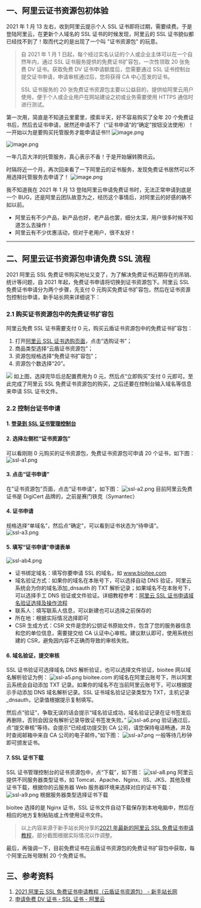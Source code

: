 ## 一、阿里云证书资源包初体验

2021 年 1 月 13 左右，收到阿里云提示个人 SSL 证书即将过期，需要续费。于是登陆阿里云，在更新个人域名的 SSL 证书的时候发现，阿里云的 SSL 证书貌似都已经找不到了！取而代之的是出现了一个叫 "证书资源包" 的玩意。

> 自 2021 年 1 月 1 日起，每个经过实名认证的个人或企业主体可以在一个自然年内，通过 SSL 证书服务提供的免费证书扩容包，一次性领取 20 张免费 DV 证书。获取免费 DV 证书申请额度后，您需要通过 SSL 证书控制台提交证书申请，申请审核通过后，您将获得 CA 中心签发的证书。
>
> SSL 证书服务的 20 张免费证书资源包主要以公益目的，提供给阿里云用户使用，便于个人或企业用户在网站建设之初或业务需要使用 HTTPS 通信时进行测试。

第一次用，简直是不知道云里雾里，摸索半天，好不容易购买了全年 20 个免费证书后，然后去证书申请，居然还申请不了（“证书申请”的“确定”按钮没法使用）！一开始以为是要购买托管服务才能申请证书!!!
![image.png](https://cdn.nlark.com/yuque/0/2021/png/126032/1612409640944-15993de6-3d48-45b0-85ab-96c7e061c6d9.png#averageHue=%23f5f7f6&height=506&id=nOJXE&originHeight=506&originWidth=623&originalType=binary&ratio=1&rotation=0&showTitle=false&size=144789&status=done&style=none&title=&width=623)

![image.png](https://cdn.nlark.com/yuque/0/2021/png/126032/1612409659199-46ae8f44-2a10-405b-bd88-eccc81e0a3aa.png#averageHue=%23f3f4f1&height=767&id=UGJ2U&originHeight=767&originWidth=937&originalType=binary&ratio=1&rotation=0&showTitle=false&size=223503&status=done&style=none&title=&width=937)

一年几百大洋的托管服务，真心表示不香！于是开始辗转腾讯云。

时隔将近一个月，再次回来看了一下阿里云的证书服务，发现免费证书居然可以不用选择托管服务去申请了！
![image.png](https://cdn.nlark.com/yuque/0/2021/png/126032/1612410701531-ffbb3cc9-eebe-4a6f-8762-6b03b2def88c.png#averageHue=%23b5b5b5&height=663&id=kEhhR&originHeight=663&originWidth=1192&originalType=binary&ratio=1&rotation=0&showTitle=false&size=72981&status=done&style=none&title=&width=1192)

我不知道我在 2021 年 1 月 13 登陆阿里云申请免费证书时，无法正常申请到底是一个 BUG，还是阿里云团队故意为之，经历这个事情后，对阿里云的好感的确不如以前。

- 阿里云有不少产品，新产品也好，老产品也罢，细分太深，用户很多时候不知道怎么去操作！
- 阿里云有不少优惠活动，但对于老用户，很不友好！

---

## 二、阿里云证书资源包申请免费 SSL 流程

2021 阿里云 SSL 免费证书购买地址又变了，为了解决免费证书近期存在的吊销、统计等问题，自 2021 年起，免费证书申请将切换到证书资源包下。阿里云 SSL 免费证书申请分为两个步骤，先支付 0 元购买免费证书扩容包，然后在证书资源包控制台申请，新手站长网来详细说下：

### 2.1 购买证书资源包中的免费证书扩容包

阿里云免费 SSL 证书需要支付 0 元，购买云盾证书资源包中的免费证书扩容包：

1. 打开[阿里云 SSL 证书选购页面](https://www.xinshouzhanzhang.com/url/cas/)，点击“选购证书”；
2. 商品类型选择“云盾证书资源包”；
3. 资源包规格选择“免费证书扩容包”；
4. 资源包个数选择“20”。

![](https://cdn.nlark.com/yuque/0/2021/jpeg/126032/1612420454288-80e615ae-3b98-4076-9ca7-2eeaf7e8a46b.jpeg#averageHue=%23fdc995&height=644&id=Wx1nF&originHeight=644&originWidth=1000&originalType=binary&ratio=1&rotation=0&showTitle=false&size=0&status=done&style=none&title=&width=1000)
如上图，选择完毕后总配置费用为 0 元，然后点“立即购买”支付 0 元即可。至此完成了阿里云 SSL 免费证书资源包的购买，之后还要在控制台输入域名等信息来申请 SSL 证书文件。

### 2.2 控制台证书申请

#### 1. [登录到 SSL 证书管理控制台](https://www.xinshouzhanzhang.com/url/console_ssl/)

#### 2. 选择左侧栏“证书资源包”

可以看刚刚 0 元购买的证书资源包，免费证书资源包可申请 20 个证书，如下图：
![ssl-a1.png](https://cdn.nlark.com/yuque/0/2021/png/126032/1612417940200-84cb5a69-9397-446b-a4eb-40785e8e911e.png#averageHue=%23f9f8f8&height=417&id=N0Vyq&originHeight=417&originWidth=897&originalType=binary&ratio=1&rotation=0&showTitle=false&size=38019&status=done&style=none&title=&width=897)

#### 3. 点击“证书申请”

在"证书资源包"页面，点击“证书申请”，如下图：
![ssl-a2.png](https://cdn.nlark.com/yuque/0/2021/png/126032/1612418020988-6e5fbd87-f4bd-4f1a-afab-3cc775c064b1.png#averageHue=%23fafaf9&height=515&id=LtDJ4&originHeight=515&originWidth=636&originalType=binary&ratio=1&rotation=0&showTitle=false&size=35235&status=done&style=none&title=&width=636)
目前阿里云免费证书是 DigiCert 品牌的，之前是赛门铁克（Symantec）

#### 4. 证书申请

规格选择“单域名”，然后点“确定”，可以看到证书状态为“待申请”。
![ssl-a3.png](https://cdn.nlark.com/yuque/0/2021/png/126032/1612418679406-79dfe141-1143-46ad-a00f-4e4a5ff9946d.png#averageHue=%23fcfbfb&height=230&id=uv2O5&originHeight=230&originWidth=955&originalType=binary&ratio=1&rotation=0&showTitle=false&size=18124&status=done&style=none&title=&width=955)

#### 5. 填写“证书申请”申请表单

![ssl-ab4.png](https://cdn.nlark.com/yuque/0/2021/png/126032/1612419276729-373596e6-3f29-4187-9650-494445a9ce79.png#averageHue=%23fbfaf7&height=586&id=uGgmi&originHeight=586&originWidth=735&originalType=binary&ratio=1&rotation=0&showTitle=false&size=38873&status=done&style=none&title=&width=735)

- 证书绑定域名：填写你要申请 SSL 的域名，如 www.bioitee.com
- 域名验证方式：如果你的域名在本账号下，可以选择自动 DNS 验证，阿里云系统会为你的域名添加\_dnsauth 的 TXT 解析记录；如果域名不在本账号下，可以选择手工 DNS 验证或文件验证。详细教程参考：[阿里云 SSL 证书申请域名验证选择及操作流程](https://www.xinshouzhanzhang.com/sslyumingyanzheng.html)
- 联系人：填写联系人信息，可以新建也可以选择之前保存的
- 所在地：根据实际情况选择即可
- CSR 生成方式：CSR 文件是您的公钥证书原始文件，包含了您的服务器信息和您的单位信息，需要提交给 CA 认证中心审核。建议默认即可，使用系统创建的 CSR，避免因内容不正确而导致的审核失败。

#### 6. 域名验证，提交审核

SSL 证书验证可选择域名 DNS 解析验证，也可以选择文件验证，bioitee 网以域名解析验证为例：
![ssl-a5.png](https://cdn.nlark.com/yuque/0/2021/png/126032/1612419965983-08129eec-c6a5-4d5f-bf24-f64b722c0fc7.png#averageHue=%23fbfbfa&height=429&id=AFrz3&originHeight=429&originWidth=717&originalType=binary&ratio=1&rotation=0&showTitle=false&size=23296&status=done&style=none&title=&width=717)
bioitee.com 的域名在阿里云账号下，所以阿里云系统会自动添加 TXT 记录。如果你的域名不在当前阿里云账号下，可以根据提示手动添加 DNS 域名解析记录。SSL 证书域名验证记录类型为 TXT，主机记录\_dnsauth，记录值根据提示复制填写。

然后点“验证”，争取无误的话会提示“域名验证成功，域名验证记录在证书签发后再删除，否则会因没有解析记录导致证书签发失败。”
![ssl-a6.png](https://cdn.nlark.com/yuque/0/2021/png/126032/1612420036891-d06dda6c-e79e-41c6-b566-489fba75c8f4.png#averageHue=%23fafaf9&height=535&id=sYmDE&originHeight=535&originWidth=735&originalType=binary&ratio=1&rotation=0&showTitle=false&size=32487&status=done&style=none&title=&width=735)
验证通过后，点“提交审核”等待。会提示“已经成功提交到 CA 公司，请您保持电话畅通，并及时查阅邮箱中来自 CA 公司的电子邮件。”如下图：
![ssl-a7.png](https://cdn.nlark.com/yuque/0/2021/png/126032/1612420090246-c3316155-a8af-44c9-99d0-91585c8b9710.png#averageHue=%23faf9f8&height=157&id=X9uFg&originHeight=157&originWidth=573&originalType=binary&ratio=1&rotation=0&showTitle=false&size=6806&status=done&style=none&title=&width=573)
一般等待几秒钟即可颁发证书。

#### 7. SSL 证书下载

SSL 证书管理控制台的证书资源包中，点“下载”，如下图：
![ssl-a8.png](https://cdn.nlark.com/yuque/0/2021/png/126032/1612420151686-f6f66fc3-18ba-4c06-af7d-41768f14df67.png#averageHue=%23fcfbfb&height=228&id=PbYux&originHeight=228&originWidth=993&originalType=binary&ratio=1&rotation=0&showTitle=false&size=19777&status=done&style=none&title=&width=993)
阿里云提供不同服务器类型证书，如 Tomcat、Apache、Nginx、IIS、JKS、其他及根证书下载，根据你的云服务器 Web 服务器环境来选择对应的证书下载：
![ssl-a9.png](https://cdn.nlark.com/yuque/0/2021/png/126032/1612420227914-44a3c09c-3de4-49a3-a796-b3d38daca1e6.png#averageHue=%23fbfbfb&height=526&id=OLKvs&originHeight=526&originWidth=623&originalType=binary&ratio=1&rotation=0&showTitle=false&size=27279&status=done&style=none&title=&width=623)
根据服务器类型选择证书下载

bioitee 选择的是 Nginx 证书，SSL 证书文件自动下载保存到本地电脑中，然后在相应的地方复制粘贴或上传使用证书文件。

> 以上内容来源于新手站长网分享的[2021 年最新的阿里云 SSL 免费证书申请教程](https://www.xinshouzhanzhang.com/aliyunssl2021.html)，部分截图根据实际情况以作调整。

最后，再强调一下，目前免费证书在云盾证书资源包的免费证书扩容包中获取，每个阿里云账号限制 20 个免费证书。

## 三、参考资料

1. [2021 阿里云 SSL 免费证书申请教程（云盾证书资源包） - 新手站长网](https://www.xinshouzhanzhang.com/aliyunssl2021.html)
2. [申请免费 DV 证书 - SSL 证书 - 阿里云](https://help.aliyun.com/document_detail/156645.html)
